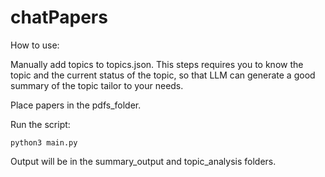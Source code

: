 # chatPapers

How to use:

Manually add topics to topics.json. This steps requires you to know the topic and the current status of the topic, so that LLM can generate a good summary of the topic tailor to your needs.

Place papers in the pdfs_folder. 

Run the script:

```
python3 main.py
```

Output will be in the summary_output and topic_analysis folders.

